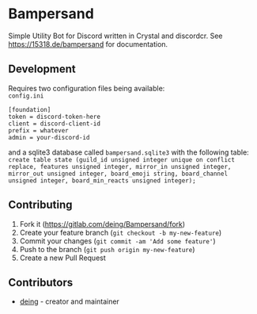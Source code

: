 # Bampersand

Simple Utility Bot for Discord written in Crystal and discordcr. See https://15318.de/bampersand for documentation.

## Development

Requires two configuration files being available:  
`config.ini`
```
[foundation]
token = discord-token-here
client = discord-client-id
prefix = whatever
admin = your-discord-id
```
and a sqlite3 database called `bampersand.sqlite3` with the following table:  
`create table state (guild_id unsigned integer unique on conflict replace, features unsigned integer, mirror_in unsigned integer, mirror_out unsigned integer, board_emoji string, board_channel unsigned integer, board_min_reacts unsigned integer);`

## Contributing

1. Fork it (<https://gitlab.com/deing/Bampersand/fork>)
2. Create your feature branch (`git checkout -b my-new-feature`)
3. Commit your changes (`git commit -am 'Add some feature'`)
4. Push to the branch (`git push origin my-new-feature`)
5. Create a new Pull Request

## Contributors

- [deing](https://gitlab.com/deing) - creator and maintainer
